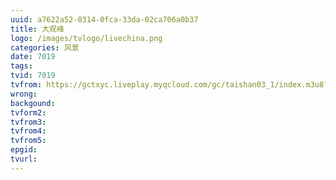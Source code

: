 ```yaml
---
uuid: a7622a52-0314-0fca-33da-02ca706a0b37
title: 大观峰
logo: /images/tvlogo/livechina.png
categories: 风景
date: 7019
tags:
tvid: 7019
tvfrom: https://gctxyc.liveplay.myqcloud.com/gc/taishan03_1/index.m3u8?contentid=2820180516001
wrong:
backgound:
tvform2:
tvfrom3:
tvfrom4:
tvfrom5:
epgid:
tvurl:
---
```


